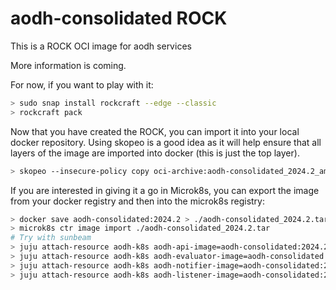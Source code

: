 # aodh-consolidated ROCK

This is a ROCK OCI image for aodh services

More information is coming.

For now, if you want to play with it:

```bash
> sudo snap install rockcraft --edge --classic
> rockcraft pack
```

Now that you have created the ROCK, you can import it into
your local docker repository. Using skopeo is a good idea as
it will help ensure that all layers of the image are imported
into docker (this is just the top layer).

```bash
> skopeo --insecure-policy copy oci-archive:aodh-consolidated_2024.2_amd64.rock docker-daemon:aodh-consolidated:2024.2
```

If you are interested in giving it a go in Microk8s, you can
export the image from your docker registry and then into the
microk8s registry:

```bash
> docker save aodh-consolidated:2024.2 > ./aodh-consolidated_2024.2.tar
> microk8s ctr image import ./aodh-consolidated_2024.2.tar
# Try with sunbeam
> juju attach-resource aodh-k8s aodh-api-image=aodh-consolidated:2024.2
> juju attach-resource aodh-k8s aodh-evaluator-image=aodh-consolidated:2024.2
> juju attach-resource aodh-k8s aodh-notifier-image=aodh-consolidated:2024.2
> juju attach-resource aodh-k8s aodh-listener-image=aodh-consolidated:2024.2
```
